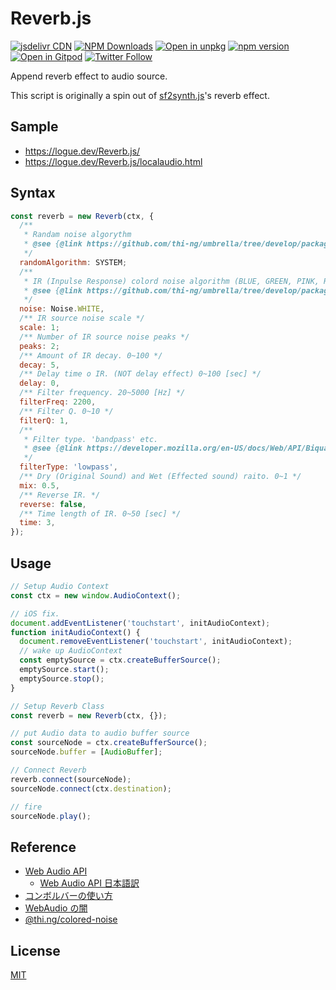 # Reverb.js

[![jsdelivr CDN](https://data.jsdelivr.com/v1/package/npm/@logue/reverb/badge?style=rounded)](https://www.jsdelivr.com/package/npm/@logue/reverb)
[![NPM Downloads](https://img.shields.io/npm/dm/@logue/reverb.svg?style=flat)](https://www.npmjs.com/package/@logue/reverb)
[![Open in unpkg](https://img.shields.io/badge/Open%20in-unpkg-blue)](https://uiwjs.github.io/npm-unpkg/#/pkg/@logue/reverb/file/README.md)
[![npm version](https://img.shields.io/npm/v/@logue/reverb.svg)](https://www.npmjs.com/package/@logue/reverb)
[![Open in Gitpod](https://shields.io/badge/Open%20in-Gitpod-green?logo=Gitpod)](https://gitpod.io/#https://github.com/logue/Reverb.js)
[![Twitter Follow](https://img.shields.io/twitter/follow/logue256?style=plastic)](https://twitter.com/logue256)

Append reverb effect to audio source.

This script is originally a spin out of [sf2synth.js](https://github.com/logue/smfplayer.js)'s reverb effect.

## Sample

- <https://logue.dev/Reverb.js/>
- <https://logue.dev/Reverb.js/localaudio.html>

## Syntax

```js
const reverb = new Reverb(ctx, {
  /**
   * Randam noise algorythm
   * @see {@link https://github.com/thi-ng/umbrella/tree/develop/packages/random}
   */
  randomAlgorithm: SYSTEM;
  /**
   * IR (Inpulse Response) colord noise algorithm (BLUE, GREEN, PINK, RED, VIOLET, WHITE)
   * @see {@link https://github.com/thi-ng/umbrella/tree/develop/packages/colored-noise}
   */
  noise: Noise.WHITE,
  /** IR source noise scale */
  scale: 1;
  /** Number of IR source noise peaks */
  peaks: 2;
  /** Amount of IR decay. 0~100 */
  decay: 5,
  /** Delay time o IR. (NOT delay effect) 0~100 [sec] */
  delay: 0,
  /** Filter frequency. 20~5000 [Hz] */
  filterFreq: 2200,
  /** Filter Q. 0~10 */
  filterQ: 1,
  /**
   * Filter type. 'bandpass' etc.
   * @see {@link https://developer.mozilla.org/en-US/docs/Web/API/BiquadFilterNode/type}
   */
  filterType: 'lowpass',
  /** Dry (Original Sound) and Wet (Effected sound) raito. 0~1 */
  mix: 0.5,
  /** Reverse IR. */
  reverse: false,
  /** Time length of IR. 0~50 [sec] */
  time: 3,
});
```

## Usage

```js
// Setup Audio Context
const ctx = new window.AudioContext();

// iOS fix.
document.addEventListener('touchstart', initAudioContext);
function initAudioContext() {
  document.removeEventListener('touchstart', initAudioContext);
  // wake up AudioContext
  const emptySource = ctx.createBufferSource();
  emptySource.start();
  emptySource.stop();
}

// Setup Reverb Class
const reverb = new Reverb(ctx, {});

// put Audio data to audio buffer source
const sourceNode = ctx.createBufferSource();
sourceNode.buffer = [AudioBuffer];

// Connect Reverb
reverb.connect(sourceNode);
sourceNode.connect(ctx.destination);

// fire
sourceNode.play();
```

## Reference

- [Web Audio API](https://www.w3.org/TR/webaudio/)
  - [Web Audio API 日本語訳](https://g200kg.github.io/web-audio-api-ja/)
- [コンボルバーの使い方](https://www.g200kg.com/jp/docs/webaudio/convolver.html)
- [WebAudio の闇](https://qiita.com/zprodev/items/7fcd8335d7e8e613a01f)
- [@thi.ng/colored-noise](https://github.com/thi-ng/umbrella/tree/develop/packages/colored-noise)

## License

[MIT](LICENSE)
